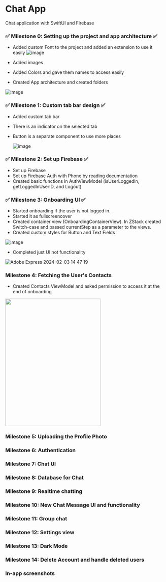 # Chat App 
Chat application with SwiftUI and Firebase

### ✅ Milestone 0: Setting up the project and app architecture ✅
- Added custom Font to the project and added an extension to use it easily
![image](https://github.com/cagrisayir/swiftui_chatapp/assets/44059539/69a410d7-ff0c-40f5-83f4-2614fbab28ed)

- Added images
- Added Colors and gave them names to access easily
- Created App architecture and created folders

![image](https://github.com/cagrisayir/swiftui_chatapp/assets/44059539/085aac23-5d65-4314-befb-3be1b5630602)


### ✅ Milestone 1: Custom tab bar design ✅
- Added custom tab bar
- There is an indicator on the selected tab
- Button is a separate component to use more places

  ![image](https://github.com/cagrisayir/swiftui_chatapp/assets/44059539/11000ffe-eb10-47fc-9cb1-97828e5540af)

### ✅ Milestone 2: Set up Firebase ✅
- Set up Firebase
- Set up Firebase Auth with Phone by reading documentation
- Created basic functions in AuthViewModel (isUserLoggedIn, getLoggedInUserID, and Logout)

  
### ✅ Milestone 3: Onboarding UI ✅
- Started onboarding if the user is not logged in.
- Started it as fullscreencover
- Created container view (OnboardingContainerView). In ZStack created Switch-case and passed currentStep as a parameter to the views.
- Created custom styles for Button and Text Fields
  
![image](https://github.com/cagrisayir/swiftui_chatapp/assets/44059539/9b491521-c63a-4917-906c-791c9744115f)

  
- Completed just UI not functionality
  
![Adobe Express 2024-02-03 14 47 19](https://github.com/cagrisayir/swiftui_chatapp/assets/44059539/2b720086-1afe-4957-aaba-2a1a03501729)

### Milestone 4: Fetching the User's Contacts 
- Created Contacts ViewModel and asked permission to access it at the end of onboarding
  
<img src="https://github.com/cagrisayir/swiftui_chatapp/assets/44059539/cee0568c-b9ae-47a9-a0fa-220c40c1bf52" width=300 height=400 />

  
### Milestone 5: Uploading the Profile Photo 
### Milestone 6: Authentication 
### Milestone 7: Chat UI 
### Milestone 8: Database for Chat
### Milestone 9: Realtime chatting
### Milestone 10: New Chat Message UI and functionality
### Milestone 11: Group chat
### Milestone 12: Settings view 
### Milestone 13: Dark Mode
### Milestone 14: Delete Account and handle deleted users

### In-app screenshots 
